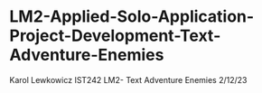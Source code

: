 # LM2-Applied-Solo-Application-Project-Development-Text-Adventure-Enemies
Karol Lewkowicz
IST242
LM2- Text Adventure Enemies
2/12/23
